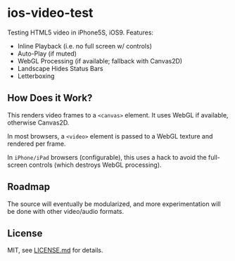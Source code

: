# ios-video-test

Testing HTML5 video in iPhone5S, iOS9. Features:

- Inline Playback (i.e. no full screen w/ controls)
- Auto-Play (if muted)
- WebGL Processing (if available; fallback with Canvas2D)
- Landscape Hides Status Bars
- Letterboxing

## How Does it Work?

This renders video frames to a `<canvas>` element. It uses WebGL if available, otherwise Canvas2D.

In most browsers, a `<video>` element is passed to a WebGL texture and rendered per frame.

In `iPhone/iPad` browsers (configurable), this uses a hack to avoid the full-screen controls (which destroys WebGL processing).

## Roadmap

The source will eventually be modularized, and more experimentation will be done with other video/audio formats.

## License

MIT, see [LICENSE.md](http://github.com/Jam3/ios-video-test/blob/master/LICENSE.md) for details.
